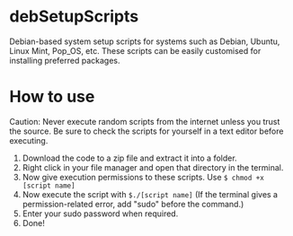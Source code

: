 # debSetupScripts
Debian-based system setup scripts for systems such as Debian, Ubuntu, Linux Mint, Pop_OS, etc. These scripts can be easily customised for installing preferred packages. 
# How to use
Caution: Never execute random scripts from the internet unless you trust the source. Be sure to check the scripts for yourself in a text editor before executing. 
1) Download the code to a zip file and extract it into a folder. 
2) Right click in your file manager and open that directory in the terminal.
3) Now give execution permissions to these scripts. Use ```$ chmod +x [script name]```
4) Now execute the script with ```$./[script name]``` (If the terminal gives a permission-related error, add "sudo" before the command.)
5) Enter your sudo password when required.
6) Done!
